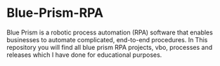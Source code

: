 # Blue-Prism-RPA
Blue Prism is a robotic process automation (RPA) software that enables businesses to automate complicated, end-to-end procedures.
In This repository you will find all blue prism RPA projects, vbo, processes and releases which I have done for educational purposes.
